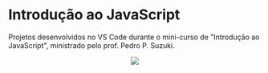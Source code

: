 <!-- <img src= "https://encrypted-tbn0.gstatic.com/images?q=tbn%3AANd9GcTF27_t13pIdwYXSBh4QAqzqThHXCc_fVhQWQ&usqp=CAU">-->

# Introdução ao JavaScript
Projetos desenvolvidos no VS Code durante o mini-curso de "Introdução ao JavaScript", ministrado pelo prof. Pedro P. Suzuki.

<center><img src="https://miro.medium.com/max/668/1*hcws3Wa6u9IqaEZ_4X04uw.jpeg"></center>
